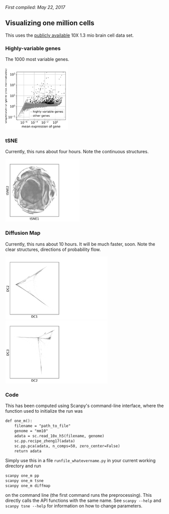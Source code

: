 *First compiled: May 22, 2017*

## Visualizing one million cells

This uses the [publicly available](https://support.10xgenomics.com/single-cell-gene-expression/datasets/1M_neurons) 10X 1.3 mio brain cell data set.

### Highly-variable genes

The 1000 most variable genes.

<img src="figs/one_m_full_filter_genes_dispersion.png" height=200px>

### tSNE

Currently, this runs about four hours. Note the continuous structures.

<img src="figs/one_m_full_tsne.png" height=200px>

### Diffusion Map

Currently, this runs about 10 hours. It will be much faster, soon. Note the clear structures, directions of probability flow.

<img src="figs/one_m_full_diffmap_comps12.png" height=200px>
<img src="figs/one_m_full_diffmap_comps23.png" height=200px>

### Code

This has been computed using Scanpy's command-line interface, where the function used to initialize the run was
```
def one_m():
    filename = "path_to_file"
    genome = "mm10"
    adata = sc.read_10x_h5(filename, genome)
    sc.pp.recipe_zheng17(adata)
    sc.pp.pca(adata, n_comps=50, zero_center=False)
    return adata
```
Simply use this in a file `runfile_whatevername.py` in your current working directory and run
```
scanpy one_m pp
scanpy one_m tsne
scanpy one_m diffmap
```
on the command line (the first command runs the preprocessing). This directly calls the API functions with the same name. See `scanpy --help` and `scanpy tsne --help` for information on how to change parameters.